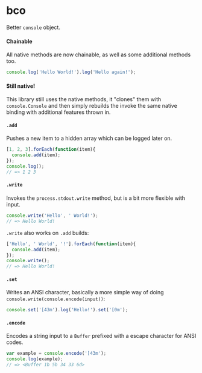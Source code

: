 bco
===
Better `console` object.

#### Chainable
All native methods are now chainable, as well as some additional methods too.

```javascript
console.log('Hello World!').log('Hello again!');
```

#### Still native!
This library still uses the native methods, it "clones" them with `console.Console` and then simply rebuilds the invoke the same native binding with additional features thrown in.

#### `.add`
Pushes a new item to a hidden array which can be logged later on.

```javascript
[1, 2, 3].forEach(function(item){
  console.add(item);
});
console.log();
// => 1 2 3
```

#### `.write`
Invokes the `process.stdout.write` method, but is a bit more flexible with input.

```javascript
console.write('Hello', ' World!');
// => Hello World!
```

`.write` also works on `.add` builds:

``` javascript
['Hello', ' World', '!'].forEach(function(item){
  console.add(item);
});
console.write();
// => Hello World!
```

#### `.set`
Writes an ANSI character, basically a more simple way of doing `console.write(console.encode(input))`:

```javascript
console.set('[43m').log('Hello!').set('[0m');
```

#### `.encode`
Encodes a string input to a `Buffer` prefixed with a escape character for ANSI codes.

```javascript
var example = console.encode('[43m');
console.log(example);
// => <Buffer 1b 5b 34 33 6d>
```
